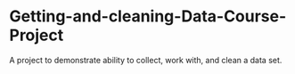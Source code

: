 # Getting-and-cleaning-Data-Course-Project
A project to demonstrate ability to collect, work with, and clean a data set.
